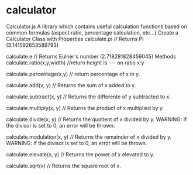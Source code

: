 # calculator

Calculator.js
A library which contains useful calculation functions based on common formulas (aspect ratio, percentage calculation, etc…)
Create a Calculator Class with
Properties
calculate.pi // Returns PI (3.141592653589793)

calculate.e // Returns Eulner's number (2.718281828459045)
Methods
calculate.ratio(x,y,width)  //return height is --- on ratio x:y

calculate.percentage(x,y) // return percentage of x in y.

calculate.add(x, y) // Returns the sum of x added to y.

calculate.subtract(x, y) // Returns the differente of y subtracted to x.

calculate.multiply(x, y) // Returns the product of x multiplied by y.

calculate.divide(x, y) // Returns the quotient of x divided by y. WARNING: If the divisor is set to 0, an error will be thrown.

calculate.modulation(x, y) // Returns the remainder of x divided by y. WARNING: If the divisor is set to 0, an error will be thrown.

calculate.elevate(x, y) // Returns the power of x elevated to y.

calculate.sqrt(x) // Returns the square root of x.
